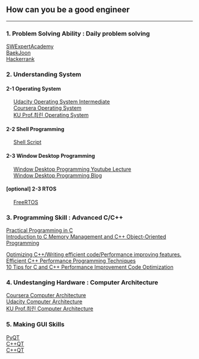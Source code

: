 ## How can you be a good engineer
---

### 1. Problem Solving Ability : Daily problem solving
[SWExpertAcademy](https://swexpertacademy.com/main/main.do)  
[BaekJoon](https://www.acmicpc.net/)  
[Hackerrank](https://www.hackerrank.com/dashboard)
  
### 2. Understanding System 
#### 2-1 Operating System  
&nbsp;&nbsp;&nbsp;&nbsp; [Udacity Operating System Intermediate](https://www.udacity.com/course/introduction-to-operating-systems--ud923)  
&nbsp;&nbsp;&nbsp;&nbsp; [Coursera Operating System](https://www.coursera.org/learn/os-power-user?#syllabus)  
&nbsp;&nbsp;&nbsp;&nbsp; [KU Prof.최린 Operating System](https://www.youtube.com/playlist?list=PLL3t9Nt4HrftMbghYQIDA5wsC1BmzgWnc)  
  
#### 2-2 Shell Programming   
&nbsp;&nbsp;&nbsp;&nbsp; [Shell Script](https://wiki.lib.sun.ac.za/images/c/ca/TLCL-13.07.pdf)  
  
#### 2-3 Window Desktop Programming  
&nbsp;&nbsp;&nbsp;&nbsp; [Window Desktop Programming Youtube Lecture](https://www.youtube.com/watch?v=fW8y3zwOfs4&list=PLOKPEzlY4JKTFx1udqQRdYb1ydob9V5u3)   
&nbsp;&nbsp;&nbsp;&nbsp; [Window Desktop Programming Blog](https://blog.naver.com/tipsware/221059977193)
#### [optional] 2-3 RTOS  
&nbsp;&nbsp;&nbsp;&nbsp; [FreeRTOS](http://wiki.csie.ncku.edu.tw/embedded/FreeRTOS_Melot.pdf)
  
### 3. Programming Skill : Advanced C/C++  
[Practical Programming in C](https://ocw.mit.edu/courses/electrical-engineering-and-computer-science/6-087-practical-programming-in-c-january-iap-2010/)  
[Introduction to C Memory Management and C++ Object-Oriented Programming](https://ocw.mit.edu/courses/electrical-engineering-and-computer-science/6-088-introduction-to-c-memory-management-and-c-object-oriented-programming-january-iap-2010/)
    
[Optimizing C++/Writing efficient code/Performance improving features.](https://en.wikibooks.org/wiki/Optimizing_C%2B%2B/Writing_efficient_code/Performance_improving_features)  
[Efficient C++ Performance Programming Techniques](http://www.whigg.ac.cn/resource/program/CPP/201010/P020101023562491092566.pdf)  
[10 Tips for C and C++ Performance Improvement Code Optimization](https://www.thegeekstuff.com/2015/01/c-cpp-code-optimization/)  
  
### 4. Undestanging Hardware : Computer Architecture
[Coursera Computer Architecture](https://www.coursera.org/learn/comparch/home/welcome)  
[Udacity Computer Architecture](https://classroom.udacity.com/courses/ud007)  
[KU Prof.최린 Computer Architecture](https://www.youtube.com/playlist?list=PLOh92BQ5xeWmzUiLJ6k4_GOdiH_SCTuTZ)

### 5. Making GUI Skills
[PyQT](https://opentutorials.org/module/544/9391)  
[C++QT](https://wiki.qt.io/Qt_for_Beginners)  
[C++QT](https://wiki.ubuntu-kr.org/index.php/GUI(QT)_Programming)
